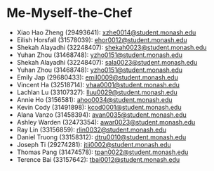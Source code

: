 # Me-Myself-the-Chef

- Xiao Hao Zheng (29493641): xzhe0014@student.monash.edu
- Eilish Horsfall (31578039): ehor0012@student.monash.edu
- Shekah Alayadhi (32248407): shekah0023@student.monash.edu
- Yuhan Zhou (31468748): yzho0151@student.monash.edu
- Shekah Alayadhi (32248407): sala0023@student.monash.edu
- Yuhan Zhou (31468748): yzho0151@student.monash.edu
- Emily Jap (29680433): emil0009@student.monash.edu
- Vincent Ha (32518714): vhaa0001@student.monash.edu
- Lachlan Lu (33107327): lluu0029@student.monash.edu
- Annie Ho (3156581): ahoo0034@student.monash.edu
- Kevin Cody (31491898): kcod0001@student.monash.edu
- Alana Vanzo (31458394): avan0035@student.monash.edu
- Ashley Warden (32473354): awar0023@student.monash.edu
- Ray Lin (33156859): rlin0032@student.monash.edu
- Daniel Truong (33158312): dtru0010@student.monash.edu
- Joseph Ti (29274281): jtii0002@student.monash.edu
- Thomas Pang (31474578): tpan0022@student.monash.edu
- Terence Bai (33157642): tbai0012@student.monash.edu
